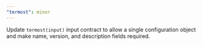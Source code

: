 ```yaml
---
"termost": minor
---
```


Update `termost(input)` input contract to allow a single configuration object and make name, version, and description fields required.
